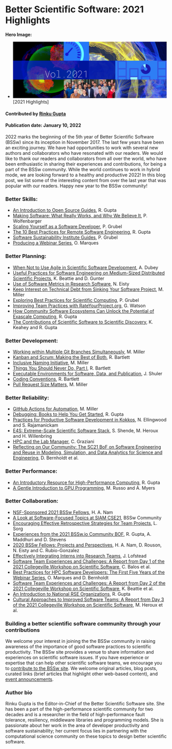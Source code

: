 # Better Scientific Software: 2021 Highlights

**Hero Image:**
- <img src="../../images/Blog_2112_YIR_Montage.png" />[2021 Highlights]

#### Contributed by [Rinku Gupta](https://github.com/rinkug "Rinku Gupta GitHub Profile")

#### Publication date: January 10, 2022

2022 marks the beginning of the 5th year of Better Scientific Software (BSSw) since its inception in November 2017. The last few years have been an exciting journey. We have had opportunities to work with several new authors and collaborators who have resonated with our readers. We would like to thank our readers and collaborators from all over the world, who have been enthusiastic in sharing their experiences and contributions, for being a part of the BSSw community. While the world continues to work in hybrid mode, we are looking forward to a healthy and productive 2022! In this blog post, we list some of the interesting content from over the last year that was popular with our readers. Happy new year to the BSSw community!

### Better Skills:
- [An Introduction to Open Source Guides](https://bssw.io/items/an-introduction-to-open-source-guides), R. Gupta
- [Making Software: What Really Works, and Why We Believe It](https://bssw.io/items/making-software-what-really-works-and-why-we-believe-it), P. Wolfenbarger
- [Scaling Yourself as a Software Developer](https://bssw.io/items/scaling-yourself-as-a-software-developer), P. Grubel
- [The 10 Best Practices for Remote Software Engineering](https://bssw.io/items/the-10-best-practices-for-remote-software-engineering), R. Gupta
- [Software Sustainability Institute Guides](https://bssw.io/items/software-sustainability-institute-guides), P. Grubel
- [Producing a Webinar Series](https://bssw.io/items/producing-a-webinar-series), O. Marques

### Better Planning:
- [When Not to Use Agile in Scientific Software Development](https://bssw.io/blog_posts/when-not-to-use-agile-in-scientific-software-development), A. Dubey
- [Useful Practices for Software Engineering on Medium-Sized Distributed Scientific Projects](https://bssw.io/blog_posts/useful-practices-for-software-engineering-on-medium-sized-distributed-scientific-projects), K. Beattie and D. Gunter
- [Use of Software Metrics in Research Software](https://bssw.io/blog_posts/use-of-software-metrics-in-research-software), N. Eisty
- [Keep Interest on Technical Debt from Sinking Your Software Project](https://bssw.io/items/keep-interest-on-technical-debt-from-sinking-your-software-project), M. Miller
- [Exploring Best Practices for Scientific Computing](https://bssw.io/items/exploring-best-practices-for-scientific-computing), P. Grubel
- [Improving Team Practices with RateYourProject.org](https://bssw.io/blog_posts/improving-team-practices-with-rateyourproject-org), G. Watson
- [How Community Software Ecosystems Can Unlock the Potential of Exascale Computing](https://bssw.io/items/how-community-software-ecosystems-can-unlock-the-potential-of-exascale-computing), R. Gupta
- [The Contributions of Scientific Software to Scientific Discovery](https://bssw.io/blog_posts/the-contributions-of-scientific-software-to-scientific-discovery), K. Keahey and R. Gupta

### Better Development:
- [Working within Multiple Git Branches Simultaneously](https://bssw.io/items/working-within-multiple-git-branches-simultaneously), M. Miller
- [Kanban and Scrum: Making the Best of Both](https://bssw.io/items/kanban-and-scrum-making-the-best-of-both), R. Bartlett
- [Inclusive Naming Initiative](https://bssw.io/items/inclusive-naming-initiative), M. Miller
- [Things You Should Never Do, Part I](https://bssw.io/items/things-you-should-never-do-part-i), R. Bartlett
- [Executable Environments for Software, Data, and Publication](https://bssw.io/items/executable-environments-for-software-data-and-publication), J. Shuler
- [Coding Conventions](https://bssw.io/items/coding-conventions), R. Bartlett
- [Pull Request Size Matters](https://bssw.io/items/pull-request-size-matters), M. Miller

### Better Reliability:
- [GitHub Actions for Automation](https://bssw.io/items/github-actions-for-automation), M. Miller
- [Debugging: Books to Help You Get Started](https://bssw.io/items/debugging-books-to-help-you-get-started), R. Gupta
- [Practices for Productive Software Development in Kokkos](https://bssw.io/blog_posts/practices-for-productive-software-development-in-kokkos), N. Ellingwood and S. Rajamanickam
- [E4S: Extreme-Scale Scientific Software Stack](https://bssw.io/blog_posts/e4s-extreme-scale-scientific-software-stack), S. Shende, M. Heroux and H. Willenbring
- [HPC and the Lab Manager](https://bssw.io/blog_posts/hpc-and-the-lab-manager), C. Graziani
- [Reflecting on Our Community: The SC21 BoF on Software Engineering and Reuse in Modeling, Simulation, and Data Analytics for Science and Engineering](https://bssw.io/blog_posts/reflecting-on-our-community-the-sc21-bof-on-software-engineering-and-reuse-in-modeling-simulation-and-data-analytics-for-science-and-engineering), D. Bernholdt et al.

### Better Performance:
- [An Introductory Resource for High-Performance Computing](https://bssw.io/items/an-introductory-resource-for-high-performance-computing), R. Gupta
- [A Gentle Introduction to GPU Programming](https://bssw.io/blog_posts/a-gentle-introduction-to-gpu-programming), M. Russo and A. Myers

### Better Collaboration:
- [NSF-Sponsored 2021 BSSw Fellows](https://bssw.io/blog_posts/nsf-sponsored-2021-bssw-fellows), H. A. Nam
- [A Look at Software-Focused Topics at SIAM CSE21](https://bssw.io/blog_posts/a-look-at-software-focused-topics-at-siam-cse21), BSSw Community
- [Encouraging Effective Retrospective Strategies for Team Projects](https://bssw.io/blog_posts/encouraging-effective-retrospective-strategies-for-team-projects), L. Sorg
- [Experiences from the 2021 BSSw.io Community BOF](https://bssw.io/blog_posts/experiences-from-the-2021-bssw-io-community-bof), R. Gupta, A. Maddhuri and D. Stevens
- [2020 BSSw Fellows: Projects and Perspectives](https://bssw.io/blog_posts/2020-bssw-fellows-projects-and-perspectives), H. A. Nam, D. Rouson, N. Eisty and C. Rubio-Gonzalez
- [Effectively Integrating Interns into Research Teams](https://bssw.io/blog_posts/effectively-integrating-interns-into-research-teams), J. Lofstead
- [Software Team Experiences and Challenges: A Report from Day 1 of the 2021 Collegeville Workshop on Scientific Software](https://bssw.io/blog_posts/software-team-experiences-and-challenges-a-report-from-day-1-of-the-2021-collegeville-workshop-on-scientific-software), C. Balos et al.
- [Best Practices for HPC Software Developers: The First Five Years of the Webinar Series](https://bssw.io/blog_posts/best-practices-for-hpc-software-developers-the-first-five-years-of-the-webinar-series), O. Marques and D. Bernholdt
- [Software Team Experiences and Challenges: A Report from Day 2 of the 2021 Collegeville Workshop on Scientific Software](https://bssw.io/blog_posts/software-team-experiences-and-challenges-a-report-from-day-2-of-the-2021-collegeville-workshop-on-scientific-software), K. Beattie et al.
- [An Introduction to National RSE Organizations](https://bssw.io/items/an-introduction-to-national-rse-organizations), R. Gupta
- [Cultural Approaches to Improved Software Teams: A Report from Day 3 of the 2021 Collegeville Workshop on Scientific Software](https://bssw.io/blog_posts/cultural-approaches-to-improved-software-teams-a-report-from-day-3-of-the-2021-collegeville-workshop-on-scientific-software), M. Heroux et al.

### Building a better scientific software community through your contributions

We welcome your interest in joining the the BSSw community in raising awareness of the importance of good software practices to scientific productivity.  The BSSw site provides a venue to share information and experiences on scientific software issues.   If you have experience or expertise that can help other scientific software teams, we encourage you to [contribute to the BSSw site](https://bssw.io/pages/what-to-contribute-content-for-better-scientific-software).  We welcome original articles, blog posts, curated links (brief articles that highlight other web-based content), and [event announcements](https://bssw.io/events).

### Author bio
Rinku Gupta is the Editor-in-Chief of the Better Scientific Software site. She has been a part of the high-performance scientific community for two decades and is a researcher in the field of high-performance fault tolerance, resiliency, middleware libraries and programming models. She is passionate about her work in the area of developer productivity and software sustainability; her current focus lies in partnering with the computational science community on these topics to design better scientific software.

<!---
Publish: yes
Pinned: no
RSS Update: 2022-01-10
Topics: projects and organizations
--->

